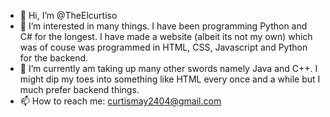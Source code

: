 - 👋 Hi, I’m @TheElcurtiso
- 👀 I’m interested in many things. I have been programming Python and C# for the longest. I have made a website (albeit its not my own) which was of couse was programmed in HTML, CSS, Javascript and Python for the backend. 
- 🌱 I’m currently am taking up many other swords namely Java and C++. I might dip my toes into something like HTML every once and a while but I much prefer backend things.
- 📫 How to reach me: curtismay2404@gmail.com

<!---
TheElcurtiso/TheElcurtiso is a ✨ special ✨ repository because its `README.md` (this file) appears on your GitHub profile.
You can click the Preview link to take a look at your changes.
--->
